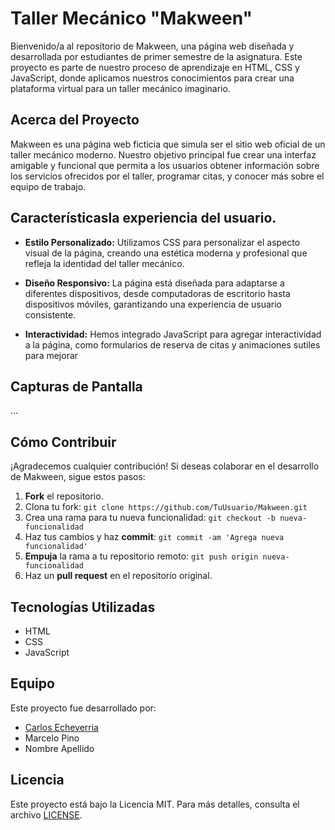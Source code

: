 # Taller Mecánico "Makween"

Bienvenido/a al repositorio de Makween, una página web diseñada y desarrollada por estudiantes de primer semestre de la asignatura. Este proyecto es parte de nuestro proceso de aprendizaje en HTML, CSS y JavaScript, donde aplicamos nuestros conocimientos para crear una plataforma virtual para un taller mecánico imaginario.

## Acerca del Proyecto

Makween es una página web ficticia que simula ser el sitio web oficial de un taller mecánico moderno. Nuestro objetivo principal fue crear una interfaz amigable y funcional que permita a los usuarios obtener información sobre los servicios ofrecidos por el taller, programar citas, y conocer más sobre el equipo de trabajo.

## Característicasla experiencia del usuario.
- **Estilo Personalizado:** Utilizamos CSS para personalizar el aspecto visual de la página, creando una estética moderna y profesional que refleja la identidad del taller mecánico.

- **Diseño Responsivo:** La página está diseñada para adaptarse a diferentes dispositivos, desde computadoras de escritorio hasta dispositivos móviles, garantizando una experiencia de usuario consistente.
- **Interactividad:** Hemos integrado JavaScript para agregar interactividad a la página, como formularios de reserva de citas y animaciones sutiles para mejorar 

## Capturas de Pantalla

...

## Cómo Contribuir

¡Agradecemos cualquier contribución! Si deseas colaborar en el desarrollo de Makween, sigue estos pasos:

1. **Fork** el repositorio.
2. Clona tu fork: `git clone https://github.com/TuUsuario/Makween.git`
3. Crea una rama para tu nueva funcionalidad: `git checkout -b nueva-funcionalidad`
4. Haz tus cambios y haz **commit**: `git commit -am 'Agrega nueva funcionalidad'`
5. **Empuja** la rama a tu repositorio remoto: `git push origin nueva-funcionalidad`
6. Haz un **pull request** en el repositorio original.

## Tecnologías Utilizadas

- HTML
- CSS
- JavaScript

## Equipo

Este proyecto fue desarrollado por:

- [Carlos Echeverria](https://github.com/CarlitosLechugaxd/)
- Marcelo Pino
- Nombre Apellido

## Licencia

Este proyecto está bajo la Licencia MIT. Para más detalles, consulta el archivo [LICENSE](LICENSE).
